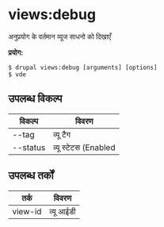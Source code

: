 # views:debug
अनुप्रयोग के वर्तमान व्यूज साधनो को दिखाएँ

**प्रयोग:**
```
$ drupal views:debug [arguments] [options] 
$ vde  
```

## उपलब्ध विकल्प
विकल्प | विवरण
-------|-------------
--tag | व्यू टैग
--status | व्यू स्टेटस (Enabled|Disabled)

## उपलब्ध तर्कों
तर्क | विवरण
---------|-------------
view-id | व्यू आईडी

